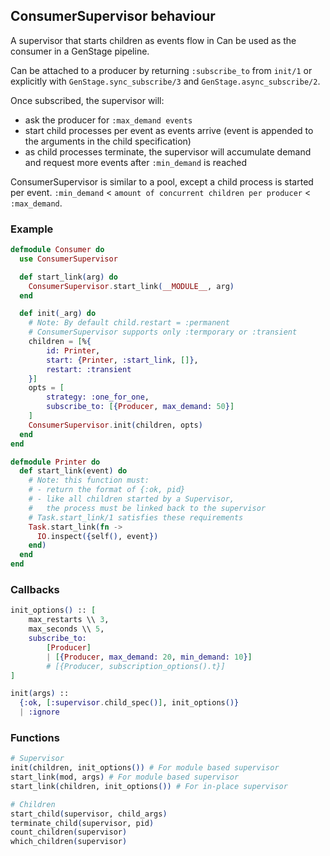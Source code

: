## ConsumerSupervisor behaviour

A supervisor that starts children as events flow in
Can be used as the consumer in a GenStage pipeline.

Can be attached to a producer by returning `:subscribe_to` from `init/1` or explicitly with `GenStage.sync_subscribe/3` and `GenStage.async_subscribe/2`.

Once subscribed, the supervisor will:
- ask the producer for `:max_demand events` 
- start child processes per event as events arrive
  (event is appended to the arguments in the child specification)
- as child processes terminate, the supervisor will accumulate demand and request more events after `:min_demand` is reached

ConsumerSupervisor is similar to a pool, except a child process is started per event. 
`:min_demand` < `amount of concurrent children per producer` < `:max_demand`.

### Example

```elixir
defmodule Consumer do
  use ConsumerSupervisor

  def start_link(arg) do
    ConsumerSupervisor.start_link(__MODULE__, arg)
  end

  def init(_arg) do
    # Note: By default child.restart = :permanent
    # ConsumerSupervisor supports only :termporary or :transient
    children = [%{
        id: Printer, 
        start: {Printer, :start_link, []}, 
        restart: :transient
    }]
    opts = [
        strategy: :one_for_one, 
        subscribe_to: [{Producer, max_demand: 50}]
    ]
    ConsumerSupervisor.init(children, opts)
  end
end

defmodule Printer do
  def start_link(event) do
    # Note: this function must:
    # - return the format of {:ok, pid}
    # - like all children started by a Supervisor, 
    #   the process must be linked back to the supervisor
    # Task.start_link/1 satisfies these requirements
    Task.start_link(fn ->
      IO.inspect({self(), event})
    end)
  end
end
```

### Callbacks

```elixir
init_options() :: [
    max_restarts \\ 3,
    max_seconds \\ 5,
    subscribe_to: 
        [Producer]
        | [{Producer, max_demand: 20, min_demand: 10}]
        # [{Producer, subscription_options().t}]
]

init(args) ::
  {:ok, [:supervisor.child_spec()], init_options()} 
  | :ignore
```

### Functions

```elixir
# Supervisor
init(children, init_options()) # For module based supervisor
start_link(mod, args) # For module based supervisor
start_link(children, init_options()) # For in-place supervisor

# Children
start_child(supervisor, child_args)
terminate_child(supervisor, pid)
count_children(supervisor)
which_children(supervisor)
```

